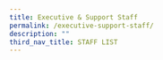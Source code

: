 ```yaml
---
title: Executive & Support Staff
permalink: /executive-support-staff/
description: ""
third_nav_title: STAFF LIST
---
```

